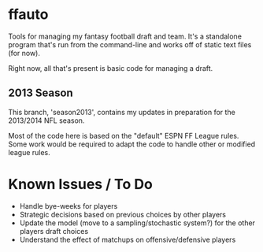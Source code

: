 ffauto
======

Tools for managing my fantasy football draft and team. It's a standalone program that's run from the command-line and works off of static text files (for now). 

Right now, all that's present is basic code for managing a draft.

2013 Season
-----------

This branch, 'season2013', contains my updates in preparation for the 2013/2014 NFL season.  

Most of the code here is based on the "default" ESPN FF League rules.  Some work would be required to adapt the code to handle other or modified league rules.


Known Issues / To Do
====================

* Handle bye-weeks for players
* Strategic decisions based on previous choices by other players
* Update the model (move to a sampling/stochastic system?) for the other players draft choices
* Understand the effect of matchups on offensive/defensive players
